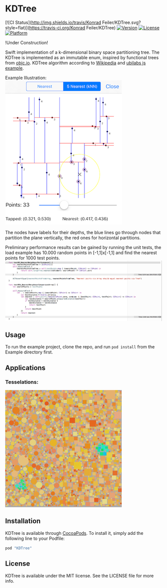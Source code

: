 # KDTree

[![CI Status](http://img.shields.io/travis/Konrad Feiler/KDTree.svg?style=flat)](https://travis-ci.org/Konrad Feiler/KDTree)
[![Version](https://img.shields.io/cocoapods/v/KDTree.svg?style=flat)](http://cocoapods.org/pods/KDTree)
[![License](https://img.shields.io/cocoapods/l/KDTree.svg?style=flat)](http://cocoapods.org/pods/KDTree)
[![Platform](https://img.shields.io/cocoapods/p/KDTree.svg?style=flat)](http://cocoapods.org/pods/KDTree)

!Under Construction!

Swift implementation of a k-dimensional binary space partitioning tree.
The KDTree is implemented as an immutable enum, inspired by functional trees from [objc.io](https://www.objc.io/books/functional-swift/).
KDTree algorithm according to [Wikipedia](https://en.wikipedia.org/wiki/K-d_tree) and [ubilabs js example](https://github.com/ubilabs/kd-tree-javascript).

Example Illustration:
![Example Illustration](/Screenshots/kNearest.png?raw=true)

The nodes have labels for their depths, the blue lines go through nodes that partition the plane vertically, the red ones for horizontal partitions.

Preliminary performance results can be gained by running the unit tests, the load example has 10.000 random points in [-1,1]x[-1,1] and find the nearest points for 1000 test points.
![Performance Results](/Screenshots/performance.png?raw=true)


## Usage

To run the example project, clone the repo, and run `pod install` from the Example directory first.

## Applications

### Tesselations:
![Example Illustration](/Screenshots/tesselations.jpg?raw=true)


## Installation

KDTree is available through [CocoaPods](http://cocoapods.org). To install
it, simply add the following line to your Podfile:

```ruby
pod "KDTree"
```

## License

KDTree is available under the MIT license. See the LICENSE file for more info.
